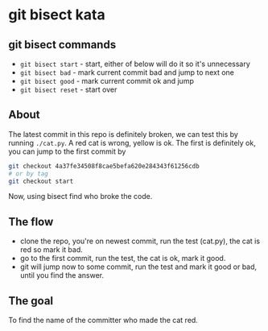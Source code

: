 git bisect kata
===============

git bisect commands
-------------------
* `git bisect start` - start, either of below will do it so it's unnecessary
* `git bisect bad` - mark current commit bad and jump to next one
* `git bisect good` - mark current commit ok and jump
* `git bisect reset` - start over

About
-----
The latest commit in this repo is definitely broken, we can test this by running `./cat.py`. A red cat is wrong, yellow is ok. The first is definitely ok, you can jump to the first commit by

```bash
git checkout 4a37fe34508f8cae5befa620e284343f61256cdb
# or by tag
git checkout start
```

Now, using bisect find who broke the code.

The flow
--------
* clone the repo, you're on newest commit, run the test (cat.py), the cat is red so mark it bad.
* go to the first commit, run the test, the cat is ok, mark it good.
* git will jump now to some commit, run the test and mark it good or bad, until you find the answer.

The goal
--------
To find the name of the committer who made the cat red.
